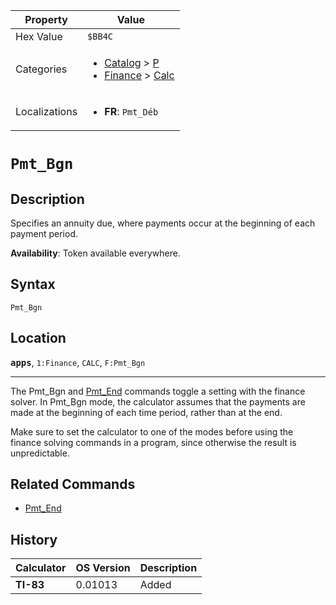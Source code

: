| Property      | Value |
|---------------|-------|
| Hex Value     | `$BB4C`|
| Categories    | <ul><li>[Catalog](<../categories/Catalog.md>) > [P](<../categories/Catalog.md#P>)</li><li>[Finance](<../categories/Finance.md>) > [Calc](<../categories/Finance.md#Calc>)</li></ul> |
| Localizations | <ul><li><b>FR</b>: `Pmt_Déb`</li></ul> |

# `Pmt_Bgn`

## Description
Specifies an annuity due, where payments occur at the beginning of each payment period.


<b>Availability</b>: Token available everywhere.

## Syntax
`Pmt_Bgn`

## Location
<tt><kbd><b>apps</b></kbd></tt>, `1:Finance`, `CALC`, `F:Pmt_Bgn`
<hr>

The Pmt_Bgn and [Pmt_End](/pmt-end) commands toggle a setting with the finance solver. In Pmt_Bgn mode, the calculator assumes that the payments are made at the beginning of each time period, rather than at the end.

Make sure to set the calculator to one of the modes before using the finance solving commands in a program, since otherwise the result is unpredictable.

## Related Commands

*   [Pmt_End](/pmt-end)

## History
| Calculator | OS Version | Description |
|------------|------------|-------------|
| <b>TI-83</b> | 0.01013 | Added |


